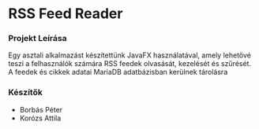 # RSS Feed Reader 

### Projekt Leírása

Egy asztali alkalmazást készítettünk JavaFX használatával, amely lehetővé teszi a felhasználók számára RSS feedek olvasását, kezelését és szűrését. A feedek és cikkek adatai MariaDB adatbázisban kerülnek tárolásra


### Készítők
- Borbás Péter
- Korózs Attila
